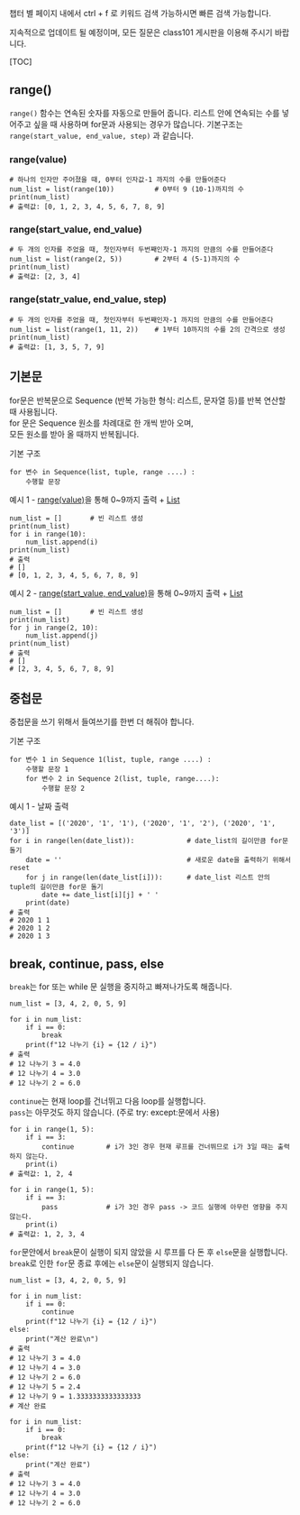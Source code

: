 챕터 별 페이지 내에서 ctrl + f 로 키워드 검색 가능하시면 빠른 검색 가능합니다. 

지속적으로 업데이트 될 예정이며, 모든 질문은 class101 게시판을 이용해 주시기 바랍니다. 

[TOC] 
  

## range()

`range()` 함수는 연속된 숫자를 자동으로 만들어 줍니다.
리스트 안에 연속되는 수를 넣어주고 싶을 때 사용하며 for문과 사용되는 경우가 많습니다.
기본구조는 `range(start_value, end_value, step)` 과 같습니다.

### range(value)

```{.python}
# 하나의 인자만 주어졌을 때, 0부터 인자값-1 까지의 수를 만들어준다
num_list = list(range(10))          # 0부터 9 (10-1)까지의 수
print(num_list)
# 출력값: [0, 1, 2, 3, 4, 5, 6, 7, 8, 9]
```

### range(start_value, end_value)

```{.python}
# 두 개의 인자를 주었을 때, 첫인자부터 두번째인자-1 까지의 만큼의 수를 만들어준다
num_list = list(range(2, 5))        # 2부터 4 (5-1)까지의 수
print(num_list)
# 출력값: [2, 3, 4]
```
### range(statr_value, end_value, step)

```{.python}
# 두 개의 인자를 주었을 때, 첫인자부터 두번째인자-1 까지의 만큼의 수를 만들어준다
num_list = list(range(1, 11, 2))    # 1부터 10까지의 수를 2의 간격으로 생성
print(num_list)
# 출력값: [1, 3, 5, 7, 9]
```

## 기본문

for문은 반복문으로 Sequence (반복 가능한 형식: 리스트, 문자열 등)를 반복 연산할 때 사용됩니다.  
for 문은 Sequence 원소를 차례대로 한 개씩 받아 오며,   
모든 원소를 받아 올 때까지 반복됩니다.  
   
기본 구조   

```{.python}
for 변수 in Sequence(list, tuple, range ....) : 
    수행할 문장 
```

예시 1 - [range(value)](https://wikidocs.net/103749#rangevalue)을 통해 0~9까지 출력 + [List](https://wikidocs.net/103746)

```{.python}
num_list = []       # 빈 리스트 생성
print(num_list)
for i in range(10):
    num_list.append(i)
print(num_list)
# 출력
# []
# [0, 1, 2, 3, 4, 5, 6, 7, 8, 9]
```

예시 2 - [range(start_value, end_value)](https://wikidocs.net/103749#rangestart_value-end_value)을 통해 0~9까지 출력 + [List](https://wikidocs.net/103746)

```{.python}
num_list = []       # 빈 리스트 생성
print(num_list)
for j in range(2, 10):
    num_list.append(j)
print(num_list)
# 출력
# []
# [2, 3, 4, 5, 6, 7, 8, 9]
```
## 중첩문
중첩문을 쓰기 위해서 들여쓰기를 한번 더 해줘야 합니다.

기본 구조   

```{.python}
for 변수 1 in Sequence 1(list, tuple, range ....) : 
    수행할 문장 1
    for 변수 2 in Sequence 2(list, tuple, range....):
        수행할 문장 2
```

예시 1 - 날짜 출력
```{.python}
date_list = [('2020', '1', '1'), ('2020', '1', '2'), ('2020', '1', '3')]
for i in range(len(date_list)):             # date_list의 길이만큼 for문 돌기
    date = ''                               # 새로운 date을 출력하기 위해서 reset
    for j in range(len(date_list[i])):      # date_list 리스트 안의 tuple의 길이만큼 for문 돌기
        date += date_list[i][j] + ' '
    print(date)
# 출력
# 2020 1 1 
# 2020 1 2 
# 2020 1 3 
```

## break, continue, pass, else

`break`는 for 또는 while 문 실행을 중지하고 빠져나가도록 해줍니다.  
```{.python}
num_list = [3, 4, 2, 0, 5, 9]

for i in num_list:
    if i == 0:
        break
    print(f"12 나누기 {i} = {12 / i}")
# 출력
# 12 나누기 3 = 4.0
# 12 나누기 4 = 3.0
# 12 나누기 2 = 6.0
```

`continue`는 현재 loop를 건너뛰고 다음 loop를 실행합니다.  
`pass`는 아무것도 하지 않습니다. (주로 try: except:문에서 사용)   
```{.python}
for i in range(1, 5):
    if i == 3:
        continue        # i가 3인 경우 현재 루프를 건너뛰므로 i가 3일 때는 출력하지 않는다.
    print(i)
# 출력값: 1, 2, 4

for i in range(1, 5):
    if i == 3:
        pass            # i가 3인 경우 pass -> 코드 실행에 아무런 영향을 주지 않는다.
    print(i)
# 출력값: 1, 2, 3, 4
```

`for`문안에서 `break`문이 실행이 되지 않았을 시 루프를 다 돈 후 `else`문을 실행합니다.  
`break`로 인한 `for`문 종료 후에는 `else`문이 실행되지 않습니다.
```{.python}
num_list = [3, 4, 2, 0, 5, 9]

for i in num_list:
    if i == 0:
        continue
    print(f"12 나누기 {i} = {12 / i}")
else:
    print("계산 완료\n")
# 출력
# 12 나누기 3 = 4.0
# 12 나누기 4 = 3.0
# 12 나누기 2 = 6.0
# 12 나누기 5 = 2.4
# 12 나누기 9 = 1.3333333333333333
# 계산 완료

for i in num_list:
    if i == 0:
        break
    print(f"12 나누기 {i} = {12 / i}")
else:
    print("계산 완료")
# 출력
# 12 나누기 3 = 4.0
# 12 나누기 4 = 3.0
# 12 나누기 2 = 6.0
```